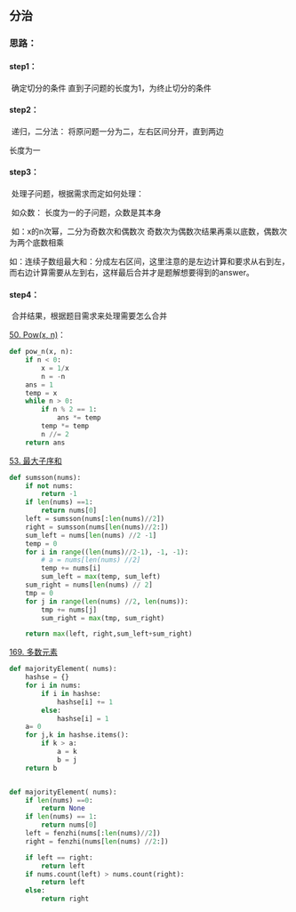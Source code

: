 ## 分治

### 思路：

#### step1：

​		确定切分的条件  直到子问题的长度为1，为终止切分的条件

#### step2：

​    	递归，二分法： 将原问题一分为二，左右区间分开，直到两边

长度为一

#### step3：

​		处理子问题，根据需求而定如何处理：

​		如众数： 长度为一的子问题，众数是其本身

​		如：x的n次幂，二分为奇数次和偶数次      奇数次为偶数次结果再乘以底数，偶数次为两个底数相乘               

​		如：连续子数组最大和：分成左右区间，这里注意的是左边计算和要求从右到左，而右边计算需要从左到右，这样最后合并才是题解想要得到的answer。

#### step4：

​	     合并结果，根据题目需求来处理需要怎么合并



[50. Pow(x, n)](https://leetcode-cn.com/problems/powx-n/)：

```python
def pow_n(x, n):
    if n < 0:
        x = 1/x
        n = -n
    ans = 1
    temp = x
    while n > 0:
        if n % 2 == 1:
            ans *= temp
        temp *= temp
        n //= 2
    return ans
```

[53. 最大子序和](https://leetcode-cn.com/problems/maximum-subarray/)

```python
def sumsson(nums):
    if not nums:
        return -1
    if len(nums) ==1:
        return nums[0]
    left = sumsson(nums[:len(nums)//2])
    right = sumsson(nums[len(nums)//2:])
    sum_left = nums[len(nums) //2 -1]
    temp = 0
    for i in range((len(nums)//2-1), -1, -1):
        # a = nums[len(nums) //2]
        temp += nums[i]
        sum_left = max(temp, sum_left)
    sum_right = nums[len(nums) // 2]
    tmp = 0
    for j in range(len(nums) //2, len(nums)):
        tmp += nums[j]
        sum_right = max(tmp, sum_right)

    return max(left, right,sum_left+sum_right)

```

[169. 多数元素](https://leetcode-cn.com/problems/majority-element/)

```python
def majorityElement( nums):
    hashse = {}
    for i in nums:
        if i in hashse:
            hashse[i] += 1
        else:
            hashse[i] = 1
    a= 0
    for j,k in hashse.items():
        if k > a:
            a = k
            b = j
    return b
```

```

```

```python
def majorityElement( nums):
    if len(nums) ==0:
        return None
    if len(nums) == 1:
        return nums[0]
    left = fenzhi(nums[:len(nums)//2])
    right = fenzhi(nums[len(nums) //2:])

    if left == right:
        return left
    if nums.count(left) > nums.count(right):
        return left
    else:
        return right
```
